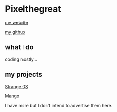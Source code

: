 # Pixelthegreat
[my website](fanfavoritessofar.com)

[my github](github.com/Pixelthegreat)

## what I do
coding mostly...

## my projects
[Strange OS](github.com/Pixelthegreat/strange-os)

[Mango](github.com/Pixelthegreat/mango)

I have more but I don't intend to advertise them here.
